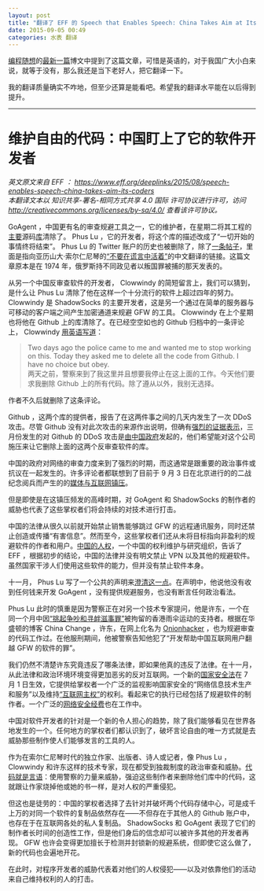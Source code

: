 ```yaml
---
layout: post
title: "翻译了 EFF 的 Speech that Enables Speech: China Takes Aim at Its Coders"
date: 2015-09-05 00:49
categories: 水表 翻译
---
```


[编程随想][program-think]的[最新一篇][newest-post]博文中提到了这篇文章，可惜是英语的，对于我国广大小白来说，就等于没有，那么我还是当下老好人，把它翻译一下。

我的翻译质量确实不咋地，但至少还算是能看吧。希望我的翻译水平能在以后得到提升。

[program-think]: http://program-think.blogspot.com.au/?m=1
[newest-post]: http://program-think.blogspot.com.au/2015/08/Technology-and-Freedom.html?m=1

---------------------

# 维护自由的代码：中国盯上了它的软件开发者

*英文原文来自 EFF ： <https://www.eff.org/deeplinks/2015/08/speech-enables-speech-china-takes-aim-its-coders>*  
*本翻译文本以 知识共享-署名-相同方式共享 4.0 国际 许可协议进行许可，访问 <http://creativecommons.org/licenses/by-sa/4.0/> 查看该许可协议。*

GoAgent ，中国更有名的审查规避工具之一，它的维护者，在星期二将其工程的[主要][1]源码[库][2]清除了。 Phus Lu ，它的开发者，将这个库的描述改成了“一切开始的事情终将结束”。 Phus Lu 的 Twitter 账户的历史也被删除了，除了[一条帖子][3]，里面是指向亚历山大·索尔仁尼琴的[“不要在谎言中活着”][4]的中文翻译的链接。这篇文章原本是在 1974 年，俄罗斯持不同政见者以叛国罪被捕的那天发表的。

从另一个中国反审查软件的开发者， Clowwindy 的简短留言上，我们可以猜到，是什么让 Phus Lu 清除了他在这样一个十分流行的软件上超过四年的努力。 Clowwindy 是 ShadowSocks 的主要开发者，这是另一个通过在简单的服务器与可移动的客户端之间产生加密通道来规避 GFW 的工具。 Clowwindy 在上个星期也将他在 Github 上的库清除了。在已经空空如也的 Github 归档中的一条评论上， Clowwindy [用英语写道][5]：

>	Two days ago the police came to me and wanted me to stop working on this. Today they asked me to delete all the code from Github. I have no choice but obey.  
>	两天之前，警察来到了我这里并且想要我停止在这上面的工作。今天他们要求我删除 Github 上的所有代码。除了遵从以外，我别无选择。

作者不久后就删除了这条评论。

Github ，这两个库的提供者，报告了在这两件事之间的几天内发生了一次 DDoS 攻击。尽管 Github 没有对此次攻击的来源作出说明，但确有[强烈的证据表示][6]，三月份发生的对 Github 的 DDoS 攻击是[由中国政府][7]发起的，他们希望能对这个公司施压来让它删除上面的这两个反审查软件的库。

中国的政府对网络的审查力度来到了强烈的时期，而这通常是跟重要的政治事件或抗议在一起发生的。许多评论者都联想到了目前于 9 月 3 日在北京进行的的二战纪念阅兵而产生的的[媒体与互联网镇压][8]。

但是即使是在这镇压频发的高峰时期，对 GoAgent 和 ShadowSocks 的制作者的威胁也代表了这些掌权者们将会持续的对技术进行打击。

中国的法律从很久以前就开始禁止销售能够跳过 GFW 的远程通讯服务，同时还禁止创造或传播“有害信息”。然而至今，这些掌权者们还从未将目标指向非盈利的规避软件的作者和用户。[中国的人权][9]，一个中国的权利维护与研究组织，告诉了 EFF ，根据初步的结论，中国的法律并没有明文禁止 VPN 以及其他的规避软件。虽然国家干涉人们使用这些软件的能力，但并没有禁止软件本身。

十一月， Phus Lu 写了一个公共的声明来[澄清这一点][10]。在声明中，他说他没有收到任何钱来开发 GoAgent ，没有提供规避服务，也没有断言任何政治看法。

Phus Lu 此时的慎重是因为警察正在对另一个技术专家提问，他是许东，一个在同一个月中因[“挑起争吵和寻衅滋事罪”][11]被拘留的香港雨伞运动的支持者。根据在华盛顿的博客 China Change ，许东，在网上化名为 [Onionhacker][12] ，也为规避审查的代码工作过。在他服刑期间，他被警察告知他犯了“开发帮助中国互联网用户翻越 GFW 的软件的罪”。

我们仍然不清楚许东究竟违反了哪条法律，即如果他真的违反了法律。在十一月，从此法律和政治环境环境变得更加恶劣的反对互联网。一个新的[国家安全法][13]在 7 月 1 日生效，它提供给掌权者一个广泛的监视影响国家安全的“网络信息技术生产和服务”以及维持[“互联网主权”][14]的权利。看起来它的执行已经包括了规避软件的制作者。一个广泛的[网络安全经费][15]也在工作中。

中国对软件开发者的针对是一个新的令人担心的趋势，除了我们能够看见在世界各地发生的一个。任何地方的掌权者们都认识到了，破坏言论自由的唯一方式就是去威胁那些制作使人们能够发言的工具的人。

作为在索尔仁尼琴时代的独立作家、出版者、诗人或记者，像 Phus Lu ， Clowwindy 和许东这样的技术专家，现在都受到独裁制度的政治审查和威胁。[代码就是言语][16]：使用警察的力量来威胁，强迫这些制作者来删除他们库中的代码，这就跟让作家烧掉他或她的书一样，是对人权的严重侵犯。

但这也是徒劳的：中国的掌权者选择了去针对并破坏两个代码存储中心，可是成千上万的对同一个软件的复制品依然存在——不但存在于其他人的 Github 账户中，也存在于在互联网各处的私人复制品。 ShadowSocks 和 GoAgent 表现了它们的制作者长时间的创造性工作，但是他们身后的信念却可以被许多其他的开发者再现。 GFW 也许会变得更加擅长于检测并封锁新的规避系统，但即使它这么做了，新的代码也会遍地开花。

在此时，对程序开发者的威胁代表着对他们的人权侵犯——以及对依靠他们的活动来自己维持权利的人的打击。

[1]:	https://github.com/phuslu/goagent/
[2]:	https://github.com/goagent/goagent
[3]:	https://twitter.com/phuslu/status/636186971631677440
[4]:	http://www.washingtonpost.com/wp-dyn/content/article/2008/08/04/AR2008080401822_pf.html
[5]:	https://en.greatfire.org/blog/2015/aug/chinese-developers-forced-delete-softwares-police
[6]:	https://citizenlab.org/2015/04/chinas-great-cannon/
[7]:	https://www.eff.org/deeplinks/2015/04/china-uses-unencrypted-websites-to-hijack-browsers-in-github-attack
[8]:	http://chinadigitaltimes.net/2015/08/beijing-shuts-commemoration-parade-rehearsal\
[9]:	http://www.hrichina.org/en
[10]:	http://www.chinagfw.org/2014/11/goagent.html
[11]:	http://chinachange.org/2014/11/12/young-it-professional-detained-for-developing-software-to-scale-gfw-of-china/
[12]:	https://twitter.com/onionhacker
[13]:	http://chinalawtranslate.com/2015nsl/?lang=en
[14]:	https://en.wikipedia.org/wiki/Network_Sovereignty
[15]:	http://chinalawtranslate.com/cybersecuritydraft/?lang=en
[16]:	https://www.eff.org/deeplinks/2015/04/remembering-case-established-code-speech